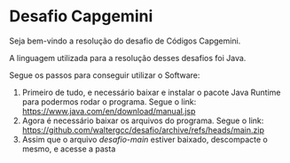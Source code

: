 # Desafio Capgemini

Seja bem-vindo a resolução do desafio de Códigos Capgemini.

A linguagem utilizada para a resolução desses desafios foi Java.

Segue os passos para conseguir utilizar o Software:

1. Primeiro de tudo, e necessário baixar e instalar o pacote Java Runtime para podermos rodar o programa. Segue o link: https://www.java.com/en/download/manual.jsp
2. Agora é necessário baixar os arquivos do programa. Segue o link: https://github.com/waltergcc/desafio/archive/refs/heads/main.zip
3. Assim que o arquivo _desafio-main_ estiver baixado, descompacte o mesmo, e acesse a pasta
